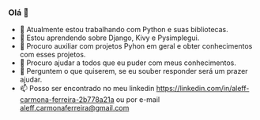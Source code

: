 ### Olá 👋

- 🔭 Atualmente estou trabalhando com Python e suas bibliotecas.
- 🌱 Estou aprendendo sobre Django, Kivy e Pysimplegui.
- 👯 Procuro auxiliar com projetos Pyhon em geral e obter conhecimentos com esses projetos.
- 🤔 Procuro ajudar a todos que eu puder com meus conhecimentos.
- 💬 Perguntem o que quiserem, se eu souber responder será um prazer ajudar.
- 📫 Posso ser encontrado no meu linkedin https://linkedin.com/in/aleff-carmona-ferreira-2b778a21a ou por e-mail aleff.carmonaferreira@gmail.com


<!--
**aleffcf/aleffcf** is a ✨ _special_ ✨ repository because its `README.md` (this file) appears on your GitHub profile.

Here are some ideas to get you started:

- 🔭 I’m currently working on ...
- 🌱 I’m currently learning ...
- 👯 I’m looking to collaborate on ...
- 🤔 I’m looking for help with ...
- 💬 Ask me about ...
- 📫 How to reach me: ...
- 😄 Pronouns: ...
- ⚡ Fun fact: ...
-->
